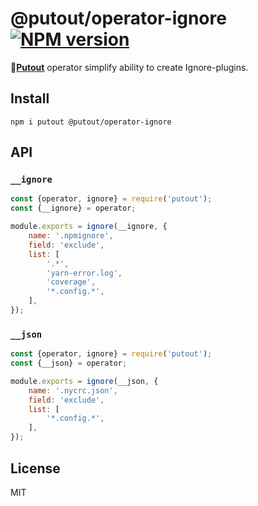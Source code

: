 # @putout/operator-ignore [![NPM version][NPMIMGURL]][NPMURL]

[NPMIMGURL]: https://img.shields.io/npm/v/@putout/operator-ignore.svg?style=flat&longCache=true
[NPMURL]: https://npmjs.org/package/@putout/operator-ignore "npm"

🐊[**Putout**](https://github.com/coderaiser/putout) operator simplify ability to create Ignore-plugins.

## Install

```
npm i putout @putout/operator-ignore
```

## API

### `__ignore`

```js
const {operator, ignore} = require('putout');
const {__ignore} = operator;

module.exports = ignore(__ignore, {
    name: '.npmignore',
    field: 'exclude',
    list: [
        '.*',
        'yarn-error.log',
        'coverage',
        '*.config.*',
    ],
});
```

### `__json`

```js
const {operator, ignore} = require('putout');
const {__json} = operator;

module.exports = ignore(__json, {
    name: '.nycrc.json',
    field: 'exclude',
    list: [
        '*.config.*',
    ],
});
```

## License

MIT
